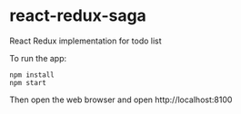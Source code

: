 # react-redux-saga
React Redux implementation for todo list

To run the app:

```
npm install
npm start
```

Then open the web browser and open http://localhost:8100